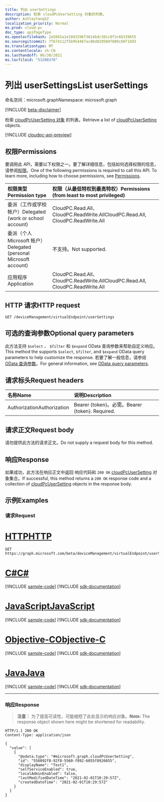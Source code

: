 ```yaml
---
title: 列出 userSettings
description: 检索 cloudPcUserSetting 对象的列表。
author: AshleyYangSZ
localization_priority: Normal
ms.prod: cloud-pc
doc_type: apiPageType
ms.openlocfilehash: 2a5665a1e1043296f3814bdc301c8f3c6b339655
ms.sourcegitcommit: 7f674112f5b95446fac86d829509f889c60f1693
ms.translationtype: MT
ms.contentlocale: zh-CN
ms.lasthandoff: 06/30/2021
ms.locfileid: "53208378"
---
```

# <a name="list-usersettings"></a><span data-ttu-id="08c83-103">列出 userSettings</span><span class="sxs-lookup"><span data-stu-id="08c83-103">List userSettings</span></span>

<span data-ttu-id="08c83-104">命名空间：microsoft.graph</span><span class="sxs-lookup"><span data-stu-id="08c83-104">Namespace: microsoft.graph</span></span>

[!INCLUDE [beta-disclaimer](../../includes/beta-disclaimer.md)]

<span data-ttu-id="08c83-105">检索 [cloudPcUserSetting 对象](../resources/cloudpcusersetting.md) 的列表。</span><span class="sxs-lookup"><span data-stu-id="08c83-105">Retrieve a list of [cloudPcUserSetting](../resources/cloudpcusersetting.md) objects.</span></span>

[!INCLUDE [cloudpc-api-preview](../../includes/cloudpc-api-preview.md)]

## <a name="permissions"></a><span data-ttu-id="08c83-106">权限</span><span class="sxs-lookup"><span data-stu-id="08c83-106">Permissions</span></span>

<span data-ttu-id="08c83-p101">要调用此 API，需要以下权限之一。要了解详细信息，包括如何选择权限的信息，请参阅[权限](/graph/permissions-reference)。</span><span class="sxs-lookup"><span data-stu-id="08c83-p101">One of the following permissions is required to call this API. To learn more, including how to choose permissions, see [Permissions](/graph/permissions-reference).</span></span>

|<span data-ttu-id="08c83-109">权限类型</span><span class="sxs-lookup"><span data-stu-id="08c83-109">Permission type</span></span>|<span data-ttu-id="08c83-110">权限（从最低特权到最高特权）</span><span class="sxs-lookup"><span data-stu-id="08c83-110">Permissions (from least to most privileged)</span></span>|
|:---|:---|
|<span data-ttu-id="08c83-111">委派（工作或学校帐户）</span><span class="sxs-lookup"><span data-stu-id="08c83-111">Delegated (work or school account)</span></span>|<span data-ttu-id="08c83-112">CloudPC.Read.All、CloudPC.ReadWrite.All</span><span class="sxs-lookup"><span data-stu-id="08c83-112">CloudPC.Read.All, CloudPC.ReadWrite.All</span></span>|
|<span data-ttu-id="08c83-113">委派（个人 Microsoft 帐户）</span><span class="sxs-lookup"><span data-stu-id="08c83-113">Delegated (personal Microsoft account)</span></span>|<span data-ttu-id="08c83-114">不支持。</span><span class="sxs-lookup"><span data-stu-id="08c83-114">Not supported.</span></span>|
|<span data-ttu-id="08c83-115">应用程序</span><span class="sxs-lookup"><span data-stu-id="08c83-115">Application</span></span>|<span data-ttu-id="08c83-116">CloudPC.Read.All、CloudPC.ReadWrite.All</span><span class="sxs-lookup"><span data-stu-id="08c83-116">CloudPC.Read.All, CloudPC.ReadWrite.All</span></span>|

## <a name="http-request"></a><span data-ttu-id="08c83-117">HTTP 请求</span><span class="sxs-lookup"><span data-stu-id="08c83-117">HTTP request</span></span>

<!-- {
  "blockType": "ignored"
}
-->

``` http
GET /deviceManagement/virtualEndpoint/userSettings
```

## <a name="optional-query-parameters"></a><span data-ttu-id="08c83-118">可选的查询参数</span><span class="sxs-lookup"><span data-stu-id="08c83-118">Optional query parameters</span></span>

<span data-ttu-id="08c83-119">此方法支持 `$select` 、 `$filter` 和 `$expand` OData 查询参数来帮助自定义响应。</span><span class="sxs-lookup"><span data-stu-id="08c83-119">This method the supports `$select`, `$filter`, and `$expand` OData query parameters to help customize the response.</span></span> <span data-ttu-id="08c83-120">若要了解一般信息，请参阅 [OData 查询参数](/graph/query-parameters)。</span><span class="sxs-lookup"><span data-stu-id="08c83-120">For general information, see [OData query parameters](/graph/query-parameters).</span></span>

## <a name="request-headers"></a><span data-ttu-id="08c83-121">请求标头</span><span class="sxs-lookup"><span data-stu-id="08c83-121">Request headers</span></span>

| <span data-ttu-id="08c83-122">名称</span><span class="sxs-lookup"><span data-stu-id="08c83-122">Name</span></span>          | <span data-ttu-id="08c83-123">说明</span><span class="sxs-lookup"><span data-stu-id="08c83-123">Description</span></span>               |
| :------------ | :------------------------ |
| <span data-ttu-id="08c83-124">Authorization</span><span class="sxs-lookup"><span data-stu-id="08c83-124">Authorization</span></span> | <span data-ttu-id="08c83-p103">Bearer {token}。必需。</span><span class="sxs-lookup"><span data-stu-id="08c83-p103">Bearer {token}. Required.</span></span> |

## <a name="request-body"></a><span data-ttu-id="08c83-127">请求正文</span><span class="sxs-lookup"><span data-stu-id="08c83-127">Request body</span></span>

<span data-ttu-id="08c83-128">请勿提供此方法的请求正文。</span><span class="sxs-lookup"><span data-stu-id="08c83-128">Do not supply a request body for this method.</span></span>

## <a name="response"></a><span data-ttu-id="08c83-129">响应</span><span class="sxs-lookup"><span data-stu-id="08c83-129">Response</span></span>

<span data-ttu-id="08c83-130">如果成功，此方法在响应正文中返回 响应代码和 `200 OK` [cloudPcUserSetting](../resources/cloudpcusersetting.md) 对象集合。</span><span class="sxs-lookup"><span data-stu-id="08c83-130">If successful, this method returns a `200 OK` response code and a collection of [cloudPcUserSetting](../resources/cloudpcusersetting.md) objects in the response body.</span></span>

## <a name="examples"></a><span data-ttu-id="08c83-131">示例</span><span class="sxs-lookup"><span data-stu-id="08c83-131">Examples</span></span>

### <a name="request"></a><span data-ttu-id="08c83-132">请求</span><span class="sxs-lookup"><span data-stu-id="08c83-132">Request</span></span>

# <a name="http"></a>[<span data-ttu-id="08c83-133">HTTP</span><span class="sxs-lookup"><span data-stu-id="08c83-133">HTTP</span></span>](#tab/http)
<!-- {
  "blockType": "request",
  "name": "list_cloudpcusersetting"
}
-->
``` http
GET https://graph.microsoft.com/beta/deviceManagement/virtualEndpoint/userSettings
```
# <a name="c"></a>[<span data-ttu-id="08c83-134">C#</span><span class="sxs-lookup"><span data-stu-id="08c83-134">C#</span></span>](#tab/csharp)
[!INCLUDE [sample-code](../includes/snippets/csharp/list-cloudpcusersetting-csharp-snippets.md)]
[!INCLUDE [sdk-documentation](../includes/snippets/snippets-sdk-documentation-link.md)]

# <a name="javascript"></a>[<span data-ttu-id="08c83-135">JavaScript</span><span class="sxs-lookup"><span data-stu-id="08c83-135">JavaScript</span></span>](#tab/javascript)
[!INCLUDE [sample-code](../includes/snippets/javascript/list-cloudpcusersetting-javascript-snippets.md)]
[!INCLUDE [sdk-documentation](../includes/snippets/snippets-sdk-documentation-link.md)]

# <a name="objective-c"></a>[<span data-ttu-id="08c83-136">Objective-C</span><span class="sxs-lookup"><span data-stu-id="08c83-136">Objective-C</span></span>](#tab/objc)
[!INCLUDE [sample-code](../includes/snippets/objc/list-cloudpcusersetting-objc-snippets.md)]
[!INCLUDE [sdk-documentation](../includes/snippets/snippets-sdk-documentation-link.md)]

# <a name="java"></a>[<span data-ttu-id="08c83-137">Java</span><span class="sxs-lookup"><span data-stu-id="08c83-137">Java</span></span>](#tab/java)
[!INCLUDE [sample-code](../includes/snippets/java/list-cloudpcusersetting-java-snippets.md)]
[!INCLUDE [sdk-documentation](../includes/snippets/snippets-sdk-documentation-link.md)]

---



### <a name="response"></a><span data-ttu-id="08c83-138">响应</span><span class="sxs-lookup"><span data-stu-id="08c83-138">Response</span></span>
><span data-ttu-id="08c83-139">**注意：** 为了提高可读性，可能缩短了此处显示的响应对象。</span><span class="sxs-lookup"><span data-stu-id="08c83-139">**Note:** The response object shown here might be shortened for readability.</span></span>
<!-- {
  "blockType": "response",
  "truncated": true,
  "@odata.type": "Collection(microsoft.graph.cloudPcUserSetting)"
}
-->
``` http
HTTP/1.1 200 OK
Content-Type: application/json

{
  "value": [
    {
      "@odata.type": "#microsoft.graph.cloudPcUserSetting",
      "id": "556092f8-92f8-5560-f892-6055f8926055",
      "displayName": "Test1",
      "selfServiceEnabled": true,
      "localAdminEnabled": false,
      "lastModifiedDateTime": "2021-02-01T10:29:57Z",
      "createdDateTime": "2021-02-01T10:29:57Z"
    }
  ]
}
```
